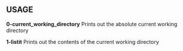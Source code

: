 ## USAGE

**0-current_working_directory**
Prints out the absolute current working directory

**1-listit**
Prints out the contents of the current working directory
